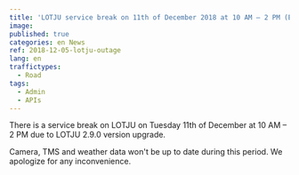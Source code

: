 ```yaml
---
title: 'LOTJU service break on 11th of December 2018 at 10 AM – 2 PM (EET) (reserve day on 13th of December 2018)'
image: 
published: true
categories: en News
ref: 2018-12-05-lotju-outage
lang: en
traffictypes:
  - Road
tags:
  - Admin
  - APIs
---
```


There is a service break on LOTJU on Tuesday 11th of December at 10 AM – 2 PM due to LOTJU 2.9.0 version upgrade.

Camera, TMS and weather data won't be up to date during this period. We apologize for any inconvenience.
